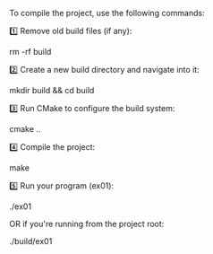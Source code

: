 To compile the project, use the following commands:

1️⃣ Remove old build files (if any):

rm -rf build

2️⃣ Create a new build directory and navigate into it:

mkdir build && cd build

3️⃣ Run CMake to configure the build system:

cmake ..

4️⃣ Compile the project:

make

5️⃣ Run your program (ex01):

./ex01

OR if you're running from the project root:

./build/ex01
